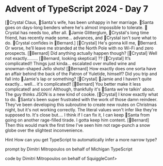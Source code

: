 # Advent of TypeScript 2024 - Day 7

[💋Crystal Claus, 🎅Santa's wife, has been unhappy in her marriage.  🎅Santa goes on days-long benders where he's almost impossible to tolerate.  💋Crystal has needs too, after all.  🪩Jamie Glitterglum, 💋Crystal's long time friend, has recently made some... advances, and 💋Crystal isn't sure what to do.  💋Crystal confides in 🎩Bernard.]
[💋Crystal] He's gonna kill me, 🎩Bernard.  Or worse, he’ll leave me stranded at the North Pole with no Wi-Fi and zero prospects.
[🎩Bernard] Did anything actually happen though?
[💋Crystal] Well not exactly.........
[🎩Bernard, looking skeptical] ??
[💋Crystal] It’s complicated!! Things just kinda... escalated over mulled wine and snowman-shaped Jello shots!
[🎩Bernard] How exactly does one sorta have an affair behind the back of the Patron of Yuletide, himself?  Did you trip and fall into 🪩Jamie's lap or something?
[💋Crystal] 🪩Jamie and I haven't quite exactly... well... it's complicated!!
[🎩Bernard] You better make it less complicated!  and soon!  Although, thankfully it's 🎅Santa we're talkin' about.  The guy thinks JSON is a new kind of cookie.
[💋Crystal] I know exactly what to do.  🎅Santa's been super frustrated with the work of those damn reindeer.  They've been developing this subroutine to create new routes on Christmas night, but it's not working correctly.  The literal values won't infer like they're supposed to.  It's close but.... I think if I can fix it, I can keep 🎅Santa from going on another rage-filled tirade.  I gotta keep him content.
[🎩Bernard] Then this would mark the first time I’ve seen him not rage-punch a snow globe over the slightest inconvenience.

Hint
How can you get TypeScript to automatically infer a more narrow type?

prompt by Dimitri Mitropoulos on behalf of Michigan TypeScript

code by Dimitri Mitropoulos on behalf of SquiggleConf>
